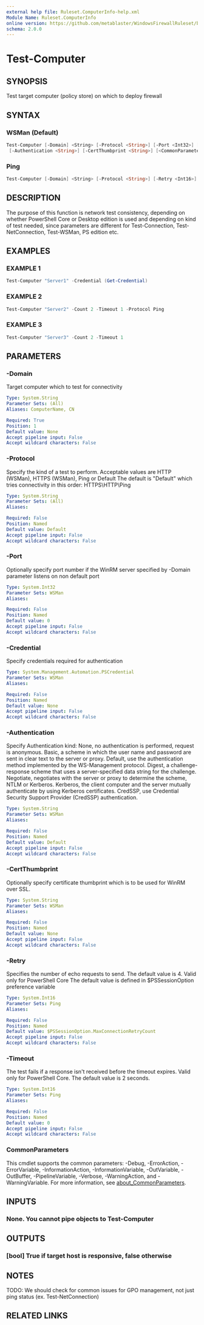 ```yaml
---
external help file: Ruleset.ComputerInfo-help.xml
Module Name: Ruleset.ComputerInfo
online version: https://github.com/metablaster/WindowsFirewallRuleset/blob/master/Modules/Ruleset.ComputerInfo/Help/en-US/Test-Computer.md
schema: 2.0.0
---
```


# Test-Computer

## SYNOPSIS

Test target computer (policy store) on which to deploy firewall

## SYNTAX

### WSMan (Default)

```powershell
Test-Computer [-Domain] <String> [-Protocol <String>] [-Port <Int32>] [-Credential <PSCredential>]
 [-Authentication <String>] [-CertThumbprint <String>] [<CommonParameters>]
```

### Ping

```powershell
Test-Computer [-Domain] <String> [-Protocol <String>] [-Retry <Int16>] [-Timeout <Int16>] [<CommonParameters>]
```

## DESCRIPTION

The purpose of this function is network test consistency, depending on whether PowerShell
Core or Desktop edition is used and depending on kind of test needed, since parameters are
different for Test-Connection, Test-NetConnection, Test-WSMan, PS edition etc.

## EXAMPLES

### EXAMPLE 1

```powershell
Test-Computer "Server1" -Credential (Get-Credential)
```

### EXAMPLE 2

```powershell
Test-Computer "Server2" -Count 2 -Timeout 1 -Protocol Ping
```

### EXAMPLE 3

```powershell
Test-Computer "Server3" -Count 2 -Timeout 1
```

## PARAMETERS

### -Domain

Target computer which to test for connectivity

```yaml
Type: System.String
Parameter Sets: (All)
Aliases: ComputerName, CN

Required: True
Position: 1
Default value: None
Accept pipeline input: False
Accept wildcard characters: False
```

### -Protocol

Specify the kind of a test to perform.
Acceptable values are HTTP (WSMan), HTTPS (WSMan), Ping or Default
The default is "Default" which tries connectivity in this order: HTTPS\HTTP\Ping

```yaml
Type: System.String
Parameter Sets: (All)
Aliases:

Required: False
Position: Named
Default value: Default
Accept pipeline input: False
Accept wildcard characters: False
```

### -Port

Optionally specify port number if the WinRM server specified by
-Domain parameter listens on non default port

```yaml
Type: System.Int32
Parameter Sets: WSMan
Aliases:

Required: False
Position: Named
Default value: 0
Accept pipeline input: False
Accept wildcard characters: False
```

### -Credential

Specify credentials required for authentication

```yaml
Type: System.Management.Automation.PSCredential
Parameter Sets: WSMan
Aliases:

Required: False
Position: Named
Default value: None
Accept pipeline input: False
Accept wildcard characters: False
```

### -Authentication

Specify Authentication kind:
None, no authentication is performed, request is anonymous.
Basic, a scheme in which the user name and password are sent in clear text to the server or proxy.
Default, use the authentication method implemented by the WS-Management protocol.
Digest, a challenge-response scheme that uses a server-specified data string for the challenge.
Negotiate, negotiates with the server or proxy to determine the scheme, NTLM or Kerberos.
Kerberos, the client computer and the server mutually authenticate by using Kerberos certificates.
CredSSP, use Credential Security Support Provider (CredSSP) authentication.

```yaml
Type: System.String
Parameter Sets: WSMan
Aliases:

Required: False
Position: Named
Default value: Default
Accept pipeline input: False
Accept wildcard characters: False
```

### -CertThumbprint

Optionally specify certificate thumbprint which is to be used for WinRM over SSL.

```yaml
Type: System.String
Parameter Sets: WSMan
Aliases:

Required: False
Position: Named
Default value: None
Accept pipeline input: False
Accept wildcard characters: False
```

### -Retry

Specifies the number of echo requests to send.
The default value is 4.
Valid only for PowerShell Core
The default value is defined in $PSSessionOption preference variable

```yaml
Type: System.Int16
Parameter Sets: Ping
Aliases:

Required: False
Position: Named
Default value: $PSSessionOption.MaxConnectionRetryCount
Accept pipeline input: False
Accept wildcard characters: False
```

### -Timeout

The test fails if a response isn't received before the timeout expires.
Valid only for PowerShell Core.
The default value is 2 seconds.

```yaml
Type: System.Int16
Parameter Sets: Ping
Aliases:

Required: False
Position: Named
Default value: 0
Accept pipeline input: False
Accept wildcard characters: False
```

### CommonParameters

This cmdlet supports the common parameters: -Debug, -ErrorAction, -ErrorVariable, -InformationAction, -InformationVariable, -OutVariable, -OutBuffer, -PipelineVariable, -Verbose, -WarningAction, and -WarningVariable. For more information, see [about_CommonParameters](http://go.microsoft.com/fwlink/?LinkID=113216).

## INPUTS

### None. You cannot pipe objects to Test-Computer

## OUTPUTS

### [bool] True if target host is responsive, false otherwise

## NOTES

TODO: We should check for common issues for GPO management, not just ping status (ex.
Test-NetConnection)

## RELATED LINKS
